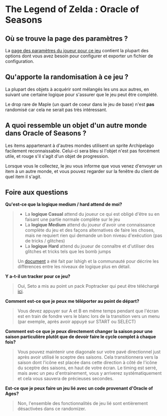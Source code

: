 # The Legend of Zelda : Oracle of Seasons

## Où se trouve la page des paramètres ?

La [page des paramètres du joueur pour ce jeu](../player-settings) contient la plupart des options dont vous avez besoin pour configurer et exporter un fichier de configuration. 

## Qu'apporte la randomisation à ce jeu ?

La plupart des objets à acquérir sont mélangés les uns aux autres, en suivant une certaine logique pour s'assurer que le jeu peut être complété.

Le drop rare de Maple (un quart de coeur dans le jeu de base) n'est **pas** randomisé car cela ne serait pas très intéressant.

## A quoi ressemble un objet d'un autre monde dans Oracle of Seasons ?

Les items appartenant à d'autres mondes utilisent un sprite Archipelago facilement reconnaissable.
Celui-ci sera bleu si l'objet n'est pas forcément utile, et rouge s'il s'agit d'un objet de progression.

Lorsque vous le collectez, le jeu vous informe que vous venez d'envoyer un item à un autre monde, et vous pouvez regarder sur la fenêtre du client de quel item il s'agit. 

## Foire aux questions

**Qu'est-ce que la logique medium / hard attend de moi?**

> - La **logique Casual** attend du joueur ce qui est obligé d'être su en faisant une partie normale complète sur le jeu
> - La **logique Medium** attend du joueur d'avoir une connaissance complète du jeu et des façons alternatives de faire les choses, mais ne requiert rien qui demande un bon niveau d'exécution (pas de tricks / glitches)
> - La **logique Hard** attend du joueur de connaître et d'utiliser des glitches et tricks tels que les bomb jumps
> 
> Un [document](https://docs.google.com/document/d/1IVYvvZS6NuTDoeWJlbFA5AW2Lj-nIaweRJkKuq7ncqc/) a été fait par Ishigh et la communauté pour décrire les différences entre les niveaux de logique plus en détail. 

**Y a-t-il un tracker pour ce jeu?**

> Oui, Seto a mis au point un pack Poptracker qui peut être téléchargé [ici](https://github.com/seto10987/Oracle-of-Seasons-AP-Poptracker-Pack/releases).

**Comment est-ce que je peux me téléporter au point de départ?**

> Vous devez appuyer sur A et B en même temps pendant que l'écran est en train de fondre vers le blanc lors de la transition vers un menu (par exemple, après avoir appuyé sur START ou SELECT)

**Comment est-ce que je peux directement changer la saison pour une saison particulière plutôt que de devoir faire le cycle complet à chaque fois?**

> Vous pouvez maintenir une diagonale sur votre pavé directionnel just après avoir utilisé le sceptre des saisons. Cela transitionnera vers la saison dont l'icône est placée dans cette direction à côté de l'icône du sceptre des saisons, en haut de votre écran. 
> Le timing est serré, mais avec un peu d'entrainement, vous y arriverez systématiquement et cela vous sauvera de précieuses secondes.

**Est-ce que je peux faire un jeu lié avec un code provenant d'Oracle of Ages?**

> Non, l'ensemble des fonctionnalités de jeu lié sont entièrement désactivées dans ce randomizer.
